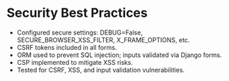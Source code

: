 # Security Best Practices
- Configured secure settings: DEBUG=False, SECURE_BROWSER_XSS_FILTER, X_FRAME_OPTIONS, etc.
- CSRF tokens included in all forms.
- ORM used to prevent SQL injection; inputs validated via Django forms.
- CSP implemented to mitigate XSS risks.
- Tested for CSRF, XSS, and input validation vulnerabilities.
